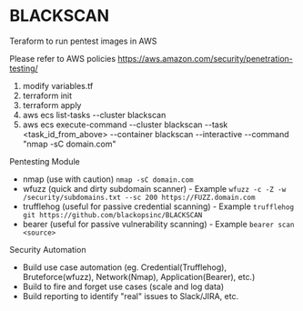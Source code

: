 # BLACKSCAN
Teraform to run pentest images in AWS

Please refer to AWS policies https://aws.amazon.com/security/penetration-testing/

1. modify variables.tf
2. terraform init
3. terraform apply
4. aws ecs list-tasks --cluster blackscan
5. aws ecs execute-command --cluster blackscan --task <task_id_from_above> --container blackscan --interactive --command "nmap -sC domain.com"

Pentesting Module

- nmap (use with caution) ```nmap -sC domain.com```
- wfuzz (quick and dirty subdomain scanner) - Example ```wfuzz -c -Z -w /security/subdomains.txt --sc 200 https://FUZZ.domain.com```
- trufflehog (useful for passive credential scanning) - Example ```trufflehog git https://github.com/blackopsinc/BLACKSCAN```
- bearer (useful for passive vulnerability scanning) - Example ```bearer scan <source>```

Security Automation

- Build use case automation (eg. Credential(Trufflehog), Bruteforce(wfuzz), Network(Nmap), Application(Bearer), etc.)
- Build to fire and forget use cases (scale and log data)
- Build reporting to identify "real" issues to Slack/JIRA, etc.
